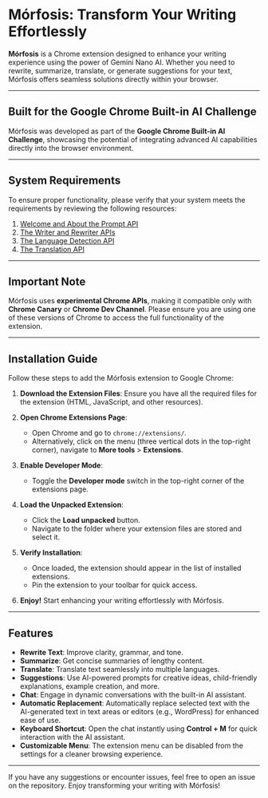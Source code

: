 # Mórfosis: Transform Your Writing Effortlessly

**Mórfosis** is a Chrome extension designed to enhance your writing experience using the power of Gemini Nano AI. Whether you need to rewrite, summarize, translate, or generate suggestions for your text, Mórfosis offers seamless solutions directly within your browser.

---

## Built for the Google Chrome Built-in AI Challenge

Mórfosis was developed as part of the **Google Chrome Built-in AI Challenge**, showcasing the potential of integrating advanced AI capabilities directly into the browser environment.

---

## System Requirements

To ensure proper functionality, please verify that your system meets the requirements by reviewing the following resources:

1. [Welcome and About the Prompt API](https://docs.google.com/document/d/1VG8HIyz361zGduWgNG7R_R8Xkv0OOJ8b5C9QKeCjU0c/edit?tab=t.0#heading=h.drihdh1gpv8p)
2. [The Writer and Rewriter APIs](https://docs.google.com/document/d/1WZlAvfrIWDwzQXdqIcCOTcrWLGGgmoesN1VGFbKU_D4/edit?tab=t.0#heading=h.cknrtv1om4a3)
3. [The Language Detection API](https://docs.google.com/document/d/1lY40hdaWizzImXaI2iCGto9sOY6s25BcDJDYQvxpvk4/edit?tab=t.0#heading=h.cknrtv1om4a3)
4. [The Translation API](https://docs.google.com/document/d/1bzpeKk4k26KfjtR-_d9OuXLMpJdRMiLZAOVNMuFIejk/edit?tab=t.0#heading=h.cknrtv1om4a3)

---

## Important Note

Mórfosis uses **experimental Chrome APIs**, making it compatible only with **Chrome Canary** or **Chrome Dev Channel**. Please ensure you are using one of these versions of Chrome to access the full functionality of the extension.

---

## Installation Guide

Follow these steps to add the Mórfosis extension to Google Chrome:

1. **Download the Extension Files**: Ensure you have all the required files for the extension (HTML, JavaScript, and other resources).
   
2. **Open Chrome Extensions Page**:
   - Open Chrome and go to `chrome://extensions/`.
   - Alternatively, click on the menu (three vertical dots in the top-right corner), navigate to **More tools** > **Extensions**.

3. **Enable Developer Mode**:
   - Toggle the **Developer mode** switch in the top-right corner of the extensions page.

4. **Load the Unpacked Extension**:
   - Click the **Load unpacked** button.
   - Navigate to the folder where your extension files are stored and select it.

5. **Verify Installation**:
   - Once loaded, the extension should appear in the list of installed extensions.
   - Pin the extension to your toolbar for quick access.

6. **Enjoy!** Start enhancing your writing effortlessly with Mórfosis.

---

## Features

- **Rewrite Text**: Improve clarity, grammar, and tone.
- **Summarize**: Get concise summaries of lengthy content.
- **Translate**: Translate text seamlessly into multiple languages.
- **Suggestions**: Use AI-powered prompts for creative ideas, child-friendly explanations, example creation, and more.
- **Chat**: Engage in dynamic conversations with the built-in AI assistant.
- **Automatic Replacement**: Automatically replace selected text with the AI-generated text in text areas or editors (e.g., WordPress) for enhanced ease of use.
- **Keyboard Shortcut**: Open the chat instantly using **Control + M** for quick interaction with the AI assistant.
- **Customizable Menu**: The extension menu can be disabled from the settings for a cleaner browsing experience.

---

If you have any suggestions or encounter issues, feel free to open an issue on the repository. Enjoy transforming your writing with Mórfosis!
